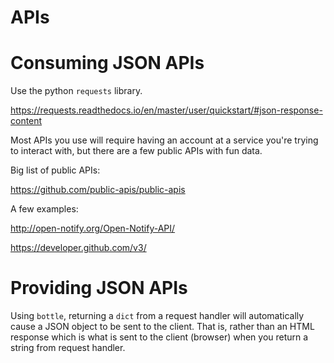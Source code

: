 # APIs

# Consuming JSON APIs

Use the python `requests` library.

https://requests.readthedocs.io/en/master/user/quickstart/#json-response-content

Most APIs you use will require having an account at a service you're trying
to interact with, but there are a few public APIs with fun data.

Big list of public APIs:

https://github.com/public-apis/public-apis

A few examples:

http://open-notify.org/Open-Notify-API/

https://developer.github.com/v3/


# Providing JSON APIs

Using `bottle`, returning a `dict` from a request handler will automatically
cause a JSON object to be sent to the client. That is, rather than an HTML
response which is what is sent to the client (browser) when you return a string
from request handler.

